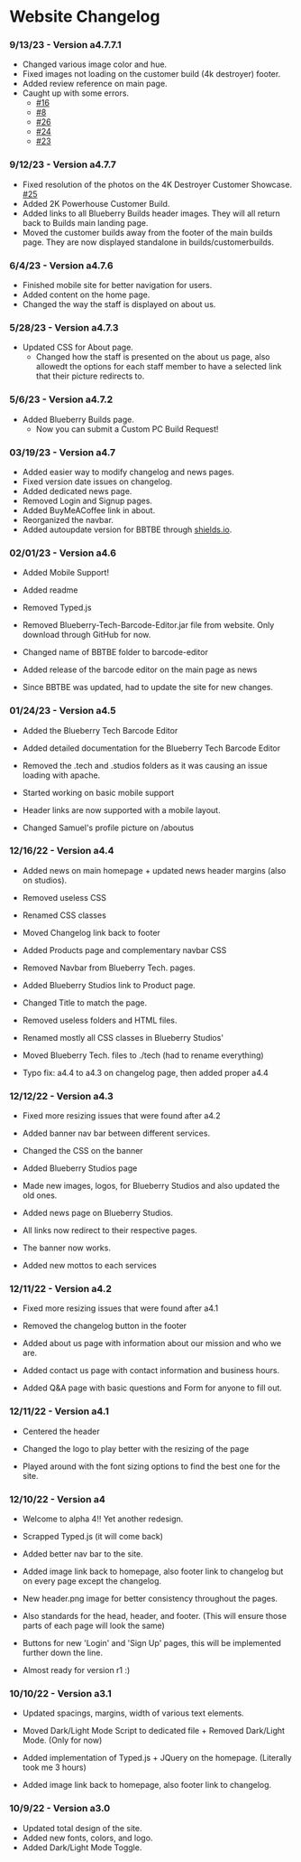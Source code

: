 # Website Changelog

### 9/13/23 - Version a4.7.7.1

- Changed various image color and hue.
- Fixed images not loading on the customer build (4k destroyer) footer.
- Added review reference on main page.
- Caught up with some errors.
  - [#16](https://github.com/BlueberryTechnologies/BlueberryTech/issues/16)
  - [#8](https://github.com/BlueberryTechnologies/BlueberryTech/issues/8)
  - [#26](https://github.com/BlueberryTechnologies/BlueberryTech/issues/26)
  - [#24](https://github.com/BlueberryTechnologies/BlueberryTech/issues/24)
  - [#23](https://github.com/BlueberryTechnologies/BlueberryTech/issues/23)

### 9/12/23 - Version a4.7.7

- Fixed resolution of the photos on the 4K Destroyer Customer Showcase. [#25](https://github.com/BlueberryTechnologies/BlueberryTech/issues/25)
- Added 2K Powerhouse Customer Build.
- Added links to all Blueberry Builds header images. They will all return back to Builds main landing page.
- Moved the customer builds away from the footer of the main builds page. They are now displayed standalone in builds/customerbuilds.

### 6/4/23 - Version a4.7.6

- Finished mobile site for better navigation for users.
- Added content on the home page.
- Changed the way the staff is displayed on about us.

### 5/28/23 - Version a4.7.3

- Updated CSS for About page.
  - Changed how the staff is presented on the about us page, also allowedt the options for each staff member to have a selected link that their picture redirects to.

### 5/6/23 - Version a4.7.2

- Added Blueberry Builds page.
  - Now you can submit a Custom PC Build Request!

### 03/19/23 - Version a4.7

- Added easier way to modify changelog and news pages.
- Fixed version date issues on changelog.
- Added dedicated news page.
- Removed Login and Signup pages.
- Added BuyMeACoffee link in about.
- Reorganized the navbar.
- Added autoupdate version for BBTBE through [shields.io](https://shields.io).

### 02/01/23 - Version a4.6

- Added Mobile Support!
- Added readme
- Removed Typed.js
- Removed Blueberry-Tech-Barcode-Editor.jar file from website. Only
  download through GitHub for now.
- Changed name of BBTBE folder to barcode-editor
- Added release of the barcode editor on the main page as news

- Since BBTBE was updated, had to update the site for new changes.

### 01/24/23 - Version a4.5

- Added the Blueberry Tech Barcode Editor

- Added detailed documentation for the Blueberry Tech Barcode Editor

- Removed the .tech and .studios folders as it was causing an issue
  loading with apache.

- Started working on basic mobile support
- Header links are now supported with a mobile layout.
- Changed Samuel's profile picture on /aboutus

### 12/16/22 - Version a4.4

- Added news on main homepage + updated news header margins (also on
  studios).

- Removed useless CSS
- Renamed CSS classes
- Moved Changelog link back to footer
- Added Products page and complementary navbar CSS
- Removed Navbar from Blueberry Tech. pages.
- Added Blueberry Studios link to Product page.
- Changed Title to match the page.
- Removed useless folders and HTML files.
- Renamed mostly all CSS classes in Blueberry Studios'

- Moved Blueberry Tech. files to ./tech (had to rename everything)

- Typo fix: a4.4 to a4.3 on changelog page, then added proper a4.4

### 12/12/22 - Version a4.3

- Fixed more resizing issues that were found after a4.2
- Added banner nav bar between different services.
- Changed the CSS on the banner
- Added Blueberry Studios page

- Made new images, logos, for Blueberry Studios and also updated the
  old ones.

- Added news page on Blueberry Studios.
- All links now redirect to their respective pages.
- The banner now works.
- Added new mottos to each services

### 12/11/22 - Version a4.2

- Fixed more resizing issues that were found after a4.1
- Removed the changelog button in the footer

- Added about us page with information about our mission and who we
  are.

- Added contact us page with contact information and business hours.

- Added Q&A page with basic questions and Form for anyone to fill
  out.

### 12/11/22 - Version a4.1

- Centered the header
- Changed the logo to play better with the resizing of the page

- Played around with the font sizing options to find the best one
  for the site.

### 12/10/22 - Version a4

- Welcome to alpha 4!! Yet another redesign.
- Scrapped Typed.js (it will come back)
- Added better nav bar to the site.

- Added image link back to homepage, also footer link to changelog
  but on every page except the changelog.

- New header.png image for better consistency throughout the pages.

- Also standards for the head, header, and footer. (This will ensure
  those parts of each page will look the same)

- Buttons for new 'Login' and 'Sign Up' pages, this will be
  implemented further down the line.

- Almost ready for version r1 :)

### 10/10/22 - Version a3.1

- Updated spacings, margins, width of various text elements.

- Moved Dark/Light Mode Script to dedicated file + Removed
  Dark/Light Mode. (Only for now)

- Added implementation of Typed.js + JQuery on the homepage.
  (Literally took me 3 hours)

- Added image link back to homepage, also footer link to changelog.

### 10/9/22 - Version a3.0

- Updated total design of the site.
- Added new fonts, colors, and logo.
- Added Dark/Light Mode Toggle.
